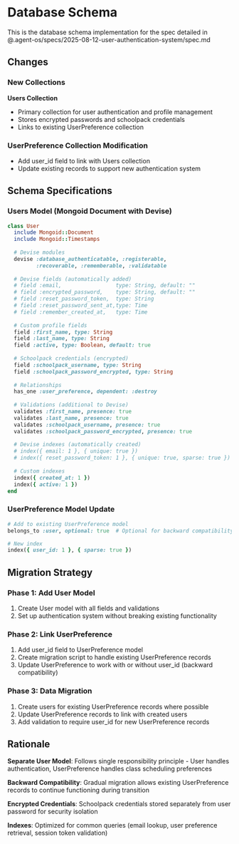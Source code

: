 # Database Schema

This is the database schema implementation for the spec detailed in @.agent-os/specs/2025-08-12-user-authentication-system/spec.md

## Changes

### New Collections

**Users Collection**
- Primary collection for user authentication and profile management
- Stores encrypted passwords and schoolpack credentials
- Links to existing UserPreference collection

### UserPreference Collection Modification
- Add user_id field to link with Users collection
- Update existing records to support new authentication system

## Schema Specifications

### Users Model (Mongoid Document with Devise)

```ruby
class User
  include Mongoid::Document
  include Mongoid::Timestamps
  
  # Devise modules
  devise :database_authenticatable, :registerable,
         :recoverable, :rememberable, :validatable
  
  # Devise fields (automatically added)
  # field :email,                 type: String, default: ""
  # field :encrypted_password,    type: String, default: ""
  # field :reset_password_token,  type: String
  # field :reset_password_sent_at,type: Time
  # field :remember_created_at,   type: Time
  
  # Custom profile fields
  field :first_name, type: String
  field :last_name, type: String
  field :active, type: Boolean, default: true
  
  # Schoolpack credentials (encrypted)
  field :schoolpack_username, type: String
  field :schoolpack_password_encrypted, type: String
  
  # Relationships
  has_one :user_preference, dependent: :destroy
  
  # Validations (additional to Devise)
  validates :first_name, presence: true
  validates :last_name, presence: true
  validates :schoolpack_username, presence: true
  validates :schoolpack_password_encrypted, presence: true
  
  # Devise indexes (automatically created)
  # index({ email: 1 }, { unique: true })
  # index({ reset_password_token: 1 }, { unique: true, sparse: true })
  
  # Custom indexes
  index({ created_at: 1 })
  index({ active: 1 })
end
```

### UserPreference Model Update

```ruby
# Add to existing UserPreference model
belongs_to :user, optional: true  # Optional for backward compatibility

# New index
index({ user_id: 1 }, { sparse: true })
```

## Migration Strategy

### Phase 1: Add User Model
1. Create User model with all fields and validations
2. Set up authentication system without breaking existing functionality

### Phase 2: Link UserPreference
1. Add user_id field to UserPreference model
2. Create migration script to handle existing UserPreference records
3. Update UserPreference to work with or without user_id (backward compatibility)

### Phase 3: Data Migration
1. Create users for existing UserPreference records where possible
2. Update UserPreference records to link with created users
3. Add validation to require user_id for new UserPreference records

## Rationale

**Separate User Model**: Follows single responsibility principle - User handles authentication, UserPreference handles class scheduling preferences

**Backward Compatibility**: Gradual migration allows existing UserPreference records to continue functioning during transition

**Encrypted Credentials**: Schoolpack credentials stored separately from user password for security isolation

**Indexes**: Optimized for common queries (email lookup, user preference retrieval, session token validation)